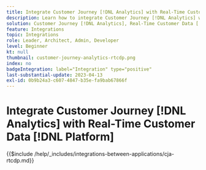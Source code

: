 ```yaml
---
title: Integrate Customer Journey [!DNL Analytics] with Real-Time Customer Data [!DNL Platform]
description: Learn how to integrate Customer Journey [!DNL Analytics] with Real-Time Customer Data [!DNL Platform].
solution: Customer Journey [!DNL Analytics], Real-Time Customer Data [!DNL Platform]
feature: Integrations
topic: Integrations
role: Leader, Architect, Admin, Developer
level: Beginner
kt: null
thumbnail: customer-journey-analytics-rtcdp.png
index: no
badgeIntegration: label="Integration" type="positive"
last-substantial-update: 2023-04-13
exl-id: 0b9b24a3-c607-4847-b35e-fa9bab67866f
---
```

# Integrate Customer Journey [!DNL Analytics] with Real-Time Customer Data [!DNL Platform]

{{$include /help/_includes/integrations-between-applications/cja-rtcdp.md}}
